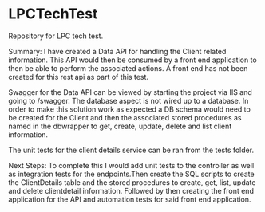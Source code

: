 # LPCTechTest
Repository for LPC tech test.

Summary:
I have created a Data API for handling the Client related information. This API would then be consumed by a front end application to then be able to perform the associated actions. A front end has not been created for this rest api as part of this test.

Swagger for the Data API can be viewed by starting the project via IIS and going to /swagger. The database aspect is not wired up to a database. In order to make this solution work as expected a DB schema would need to be created for the Client and then the associated stored procedures as named in the dbwrapper to get, create, update, delete and list client information.

The unit tests for the client details service can be ran from the tests folder.

Next Steps:
To complete this I would add unit tests to the controller as well as integration tests for the endpoints.Then create the SQL scripts to create the ClientDetails table and the stored procedures to create, get, list, update and delete clientdetail information. Followed by then creating the front end application for the API and automation tests for said front end application.
